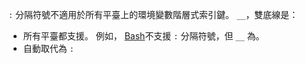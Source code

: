 `:` 分隔符號不適用於所有平臺上的環境變數階層式索引鍵。 `__`，雙底線是：

* 所有平臺都支援。 例如， [Bash](https://linuxhint.com/bash-environment-variables/)不支援 `:` 分隔符號，但 `__` 為。
* 自動取代為 `:`